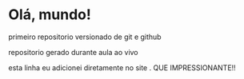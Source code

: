 # Olá, mundo!
 primeiro repositorio versionado de git e github

repositorio gerado durante aula ao vivo 

esta  linha eu adicionei diretamente no site . QUE IMPRESSIONANTE!!
